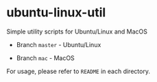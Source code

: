 # ubuntu-linux-util

Simple utility scripts for Ubuntu/Linux and MacOS

* Branch `master` - Ubuntu/Linux

* Branch `mac` - MacOS

For usage, please refer to `README` in each directory.
